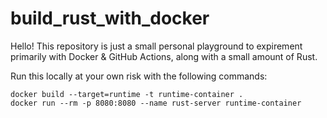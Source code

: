 # build_rust_with_docker
Hello! This repository is just a small personal playground to expirement primarily with Docker & GitHub Actions, along with a small amount of Rust. 


Run this locally at your own risk with the following commands:

```
docker build --target=runtime -t runtime-container .
docker run --rm -p 8080:8080 --name rust-server runtime-container
```

